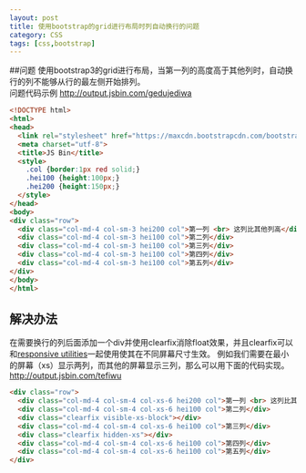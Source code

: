 ```yaml
---
layout: post
title: 使用bootstrap的grid进行布局时列自动换行的问题
category: CSS
tags: [css,bootstrap]
---
```


##问题
使用bootstrap3的grid进行布局，当第一列的高度高于其他列时，自动换行的列不能够从行的最左侧开始排列。  
问题代码示例 <http://output.jsbin.com/gedujediwa>

```html
<!DOCTYPE html>
<html>
<head>
  <link rel="stylesheet" href="https://maxcdn.bootstrapcdn.com/bootstrap/3.3.5/css/bootstrap.min.css" integrity="sha512-dTfge/zgoMYpP7QbHy4gWMEGsbsdZeCXz7irItjcC3sPUFtf0kuFbDz/ixG7ArTxmDjLXDmezHubeNikyKGVyQ==" crossorigin="anonymous">
  <meta charset="utf-8">
  <title>JS Bin</title>
  <style>
    .col {border:1px red solid;}
    .hei100 {height:100px;}
    .hei200 {height:150px;}
  </style>
</head>
<body>
<div class="row">
  <div class="col-md-4 col-sm-3 hei200 col">第一列 <br> 这列比其他列高</div>
  <div class="col-md-4 col-sm-3 hei100 col">第二列</div>
  <div class="col-md-4 col-sm-3 hei100 col">第三列</div>
  <div class="col-md-4 col-sm-3 hei100 col">第四列</div>
  <div class="col-md-4 col-sm-3 hei100 col">第五列</div>
</div>
</body>
</html>
```

## 解决办法

在需要换行的列后面添加一个div并使用clearfix消除float效果，并且clearfix可以和[responsive utilities](http://getbootstrap.com/css/#responsive-utilities)一起使用使其在不同屏幕尺寸生效。 例如我们需要在最小的屏幕（xs）显示两列，而其他的屏幕显示三列，那么可以用下面的代码实现。<http://output.jsbin.com/tefiwu>

```html
<div class="row">
  <div class="col-md-4 col-sm-4 col-xs-6 hei200 col">第一列 <br> 这列比其他列高</div>
  <div class="col-md-4 col-sm-4 col-xs-6 hei100 col">第二列</div>
  <div class="clearfix visible-xs-block"></div>
  <div class="col-md-4 col-sm-4 col-xs-6 hei100 col">第三列</div>
  <div class="clearfix hidden-xs"></div>
  <div class="col-md-4 col-sm-4 col-xs-6 hei100 col">第四列</div>
  <div class="col-md-4 col-sm-4 col-xs-6 hei100 col">第五列</div>
</div>
```

